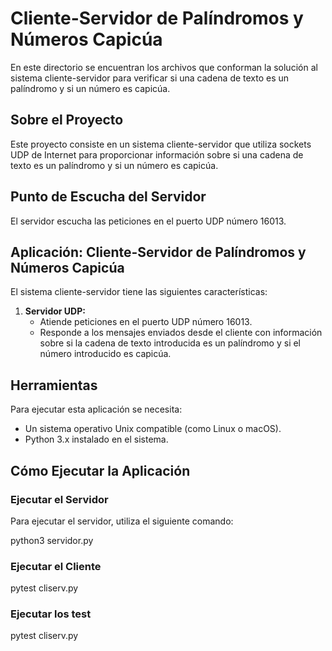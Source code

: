 # Cliente-Servidor de Palíndromos y Números Capicúa

En este directorio se encuentran los archivos que conforman la solución al sistema cliente-servidor para verificar si una cadena de texto es un palíndromo y si un número es capicúa.

## Sobre el Proyecto

Este proyecto consiste en un sistema cliente-servidor que utiliza sockets UDP de Internet para proporcionar información sobre si una cadena de texto es un palíndromo y si un número es capicúa.

## Punto de Escucha del Servidor

El servidor escucha las peticiones en el puerto UDP número 16013.

## Aplicación: Cliente-Servidor de Palíndromos y Números Capicúa

El sistema cliente-servidor tiene las siguientes características:

1. **Servidor UDP:**
   - Atiende peticiones en el puerto UDP número 16013.
   - Responde a los mensajes enviados desde el cliente con información sobre si la cadena de texto introducida es un palíndromo y si el número introducido es capicúa.

## Herramientas

Para ejecutar esta aplicación se necesita:

- Un sistema operativo Unix compatible (como Linux o macOS).
- Python 3.x instalado en el sistema.

## Cómo Ejecutar la Aplicación

### Ejecutar el Servidor

Para ejecutar el servidor, utiliza el siguiente comando:

python3 servidor.py


### Ejecutar el Cliente 

pytest cliserv.py

### Ejecutar los test 

pytest cliserv.py



